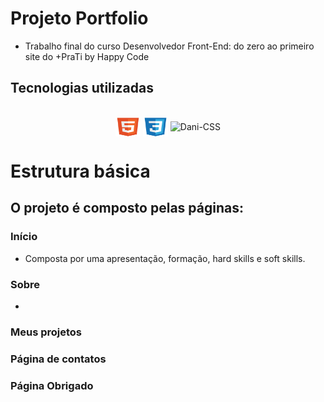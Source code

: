# Projeto Portfolio

- Trabalho final do curso Desenvolvedor Front-End: do zero ao primeiro site do +PraTi by Happy Code

## Tecnologias utilizadas

 <div align="center" style="display: inline_block"><br>
  <img align="center" alt="Dani-HTML" height="30" width="40" src="https://raw.githubusercontent.com/devicons/devicon/master/icons/html5/html5-original.svg">
  <img align="center" alt="Dani-CSS" height="30" width="40" src="https://raw.githubusercontent.com/devicons/devicon/master/icons/css3/css3-original.svg">
  <img  align="center" alt="Dani-CSS" height="30" width="40" src="https://cdn.jsdelivr.net/gh/devicons/devicon/icons/bootstrap/bootstrap-original.svg" />                
</div>


# Estrutura básica

## O projeto é composto pelas páginas:

### Início
-  Composta por uma apresentação, formação, hard skills e soft skills.

### Sobre 
- 


### Meus projetos


### Página de contatos


### Página Obrigado
